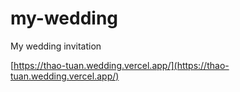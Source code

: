 # my-wedding

My wedding invitation

[https://thao-tuan.wedding.vercel.app/](https://thao-tuan.wedding.vercel.app/)
